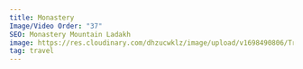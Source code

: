 ```yaml
---
title: Monastery
Image/Video Order: "37"
SEO: Monastery Mountain Ladakh
image: https://res.cloudinary.com/dhzucwklz/image/upload/v1698490806/Travel/_SBS4466_igcxkg.jpg
tag: travel
---
```

